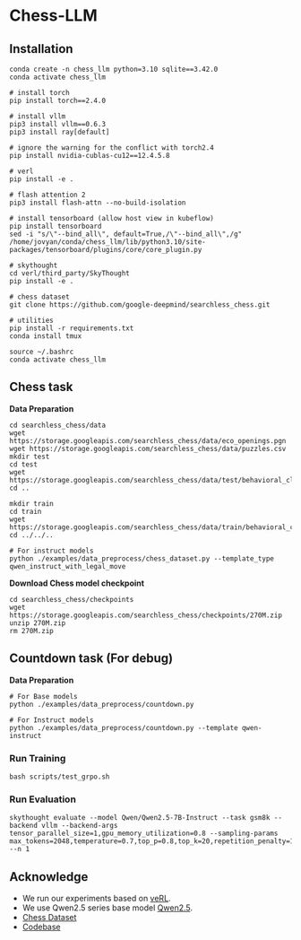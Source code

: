 # Chess-LLM

## Installation

```
conda create -n chess_llm python=3.10 sqlite==3.42.0
conda activate chess_llm

# install torch
pip install torch==2.4.0

# install vllm
pip3 install vllm==0.6.3
pip3 install ray[default]

# ignore the warning for the conflict with torch2.4
pip install nvidia-cublas-cu12==12.4.5.8

# verl
pip install -e .

# flash attention 2
pip3 install flash-attn --no-build-isolation

# install tensorboard (allow host view in kubeflow)
pip install tensorboard
sed -i "s/\"--bind_all\", default=True,/\"--bind_all\",/g" /home/jovyan/conda/chess_llm/lib/python3.10/site-packages/tensorboard/plugins/core/core_plugin.py

# skythought
cd verl/third_party/SkyThought
pip install -e .

# chess dataset
git clone https://github.com/google-deepmind/searchless_chess.git

# utilities
pip install -r requirements.txt
conda install tmux
```

```
source ~/.bashrc
conda activate chess_llm
```

## Chess task

**Data Preparation**
```
cd searchless_chess/data
wget https://storage.googleapis.com/searchless_chess/data/eco_openings.pgn
wget https://storage.googleapis.com/searchless_chess/data/puzzles.csv
mkdir test
cd test
wget https://storage.googleapis.com/searchless_chess/data/test/behavioral_cloning_data.bag
cd ..

mkdir train
cd train
wget https://storage.googleapis.com/searchless_chess/data/train/behavioral_cloning_data.bag
cd ../../..

# For instruct models
python ./examples/data_preprocess/chess_dataset.py --template_type qwen_instruct_with_legal_move
```

**Download Chess model checkpoint**
```
cd searchless_chess/checkpoints
wget https://storage.googleapis.com/searchless_chess/checkpoints/270M.zip
unzip 270M.zip
rm 270M.zip
```


## Countdown task (For debug)

**Data Preparation**
```
# For Base models
python ./examples/data_preprocess/countdown.py

# For Instruct models
python ./examples/data_preprocess/countdown.py --template qwen-instruct
```

### Run Training

```
bash scripts/test_grpo.sh
```

### Run Evaluation

```
skythought evaluate --model Qwen/Qwen2.5-7B-Instruct --task gsm8k --backend vllm --backend-args tensor_parallel_size=1,gpu_memory_utilization=0.8 --sampling-params max_tokens=2048,temperature=0.7,top_p=0.8,top_k=20,repetition_penalty=1.05 --n 1
```

## Acknowledge
* We run our experiments based on [veRL](https://github.com/volcengine/verl).
* We use Qwen2.5 series base model [Qwen2.5](https://github.com/QwenLM/Qwen2.5).
* [Chess Dataset](https://github.com/google-deepmind/searchless_chess)
* [Codebase](https://github.com/Jiayi-Pan/TinyZero)